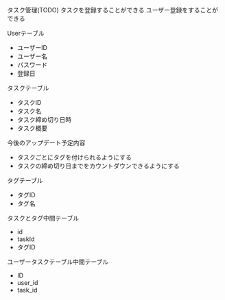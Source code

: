 タスク管理(TODO)
タスクを登録することができる
ユーザー登録をすることができる

Userテーブル
- ユーザーID
- ユーザー名
- パスワード
- 登録日

タスクテーブル
- タスクID
- タスク名
- タスク締め切り日時
- タスク概要

今後のアップデート予定内容
- タスクごとにタグを付けられるようにする
- タスクの締め切り日までをカウントダウンできるようにする

タグテーブル
- タグID
- タグ名

タスクとタグ中間テーブル
- id 
- taskId
- タグID

ユーザータスクテーブル中間テーブル
- ID
- user_id
- task_id
